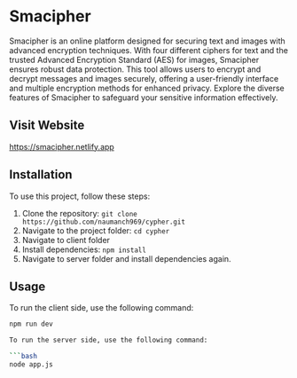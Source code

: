 # Smacipher

Smacipher is an online platform designed for securing text and images with advanced encryption techniques. With four different ciphers for text and the trusted Advanced Encryption Standard (AES) for images, Smacipher ensures robust data protection. This tool allows users to encrypt and decrypt messages and images securely, offering a user-friendly interface and multiple encryption methods for enhanced privacy. Explore the diverse features of Smacipher to safeguard your sensitive information effectively.

## Visit Website
https://smacipher.netlify.app

## Installation

To use this project, follow these steps:

1. Clone the repository: `git clone https://github.com/naumanch969/cypher.git`
2. Navigate to the project folder: `cd cypher`
3. Navigate to client folder
4. Install dependencies: `npm install`
5. Navigate to server folder and install dependencies again.

## Usage

To run the client side, use the following command:

```bash
npm run dev

To run the server side, use the following command:

```bash
node app.js
